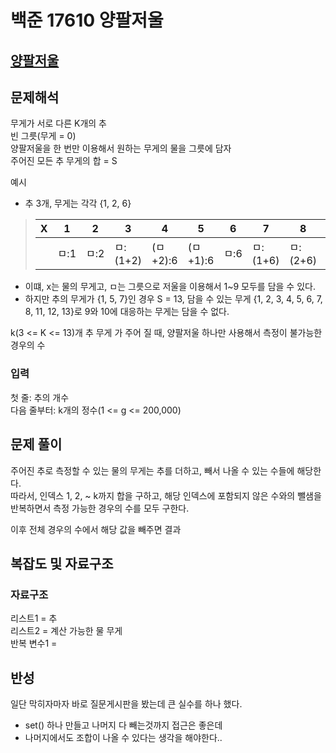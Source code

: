 # 백준 17610 양팔저울

## [양팔저울](https://www.acmicpc.net/problem/17610)

## 문제해석
무게가 서로 다른 K개의 추<br>
빈 그릇(무게 = 0)<br>
양팔저울을 한 번만 이용해서 원하는 무게의 물을 그릇에 담자<br>
주어진 모든 추 무게의 합 = S  

예시

- 추 3개, 무게는 각각 {1, 2, 6}<br>

>|X|1|2|3|4|5|6|7|8|9|
>|-|-|-|-|-|-|-|-|-|-|
>||ㅁ:1|ㅁ:2|ㅁ:(1+2)|(ㅁ+2):6|(ㅁ+1):6|ㅁ:6|ㅁ:(1+6)|ㅁ:(2+6)|ㅁ:(1+2+6)

- 이떄, x는 물의 무게고, ㅁ는 그릇으로 저울을 이용해서 1~9 모두를 담을 수 있다.
- 하지만 추의 무게가 {1, 5, 7}인 경우 S = 13, 담을 수 있는 무게 {1, 2, 3, 4, 5, 6, 7, 8, 11, 12, 13}로 9와 10에 대응하는 무게는 담을 수 없다.

k(3 <= K <= 13)개 추 무게 가 주어 질 때, 양팔저울 하나만 사용해서 측정이 불가능한 경우의 수
### 입력
첫 줄: 추의 개수  
다음 줄부터: k개의 정수(1 <= g <= 200,000)

## 문제 풀이
주어진 추로 측정할 수 있는 물의 무게는
추를 더하고, 빼서 나올 수 있는 수들에 해당한다.  
  따라서, 인덱스 1, 2, ~ k까지 합을 구하고, 해당 인덱스에 포함되지 않은 수와의 뺄샘을 반복하면서 측정 가능한 경우의 수를 모두 구한다.  

이후 전체 경우의 수에서 해당 값을 빼주면 결과

## 복잡도 및 자료구조

### 자료구조
리스트1 = 추  
리스트2 = 계산 가능한 물 무게  
반복 변수1 = 

## 반성
  일단 막히자마자 바로 질문게시판을 봤는데 큰 실수를 하나 했다.  

  - set() 하나 만들고 나머지 다 빼는것까지 접근은 좋은데
  - 나머지에서도 조합이 나올 수 있다는 생각을 해야한다..